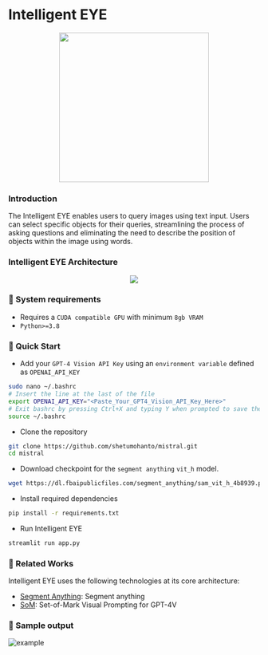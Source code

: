 # Intelligent EYE

<p align="center">
  <img width="300px" src="https://github.com/shetumohanto/mistral/assets/53278488/5343483e-5212-44bf-bb2a-2cc25a98d424">
</p>

### Introduction

The Intelligent EYE enables users to query images using text input. Users can select specific objects for their queries, streamlining the process of asking questions and eliminating the need to describe the position of objects within the image using words.

### Intelligent EYE Architecture
<p align="center">
  <img src="https://github.com/shetumohanto/mistral/assets/53278488/ba3c39fe-042b-44a9-8726-d1d7c154f029">
</p>

### 🔗 System requirements
* Requires a `CUDA compatible GPU` with minimum `8gb VRAM`
* `Python>=3.8`

### :rocket: Quick Start
* Add your `GPT-4 Vision API Key` using an `environment variable` defined as `OPENAI_API_KEY`
```bash
sudo nano ~/.bashrc
# Insert the line at the last of the file
export OPENAI_API_KEY="<Paste_Your_GPT4_Vision_API_Key_Here>"
# Exit bashrc by pressing Ctrl+X and typing Y when prompted to save the changes, press Enter to complete
source ~/.bashrc
```

* Clone the repository
```bash
git clone https://github.com/shetumohanto/mistral.git
cd mistral
```

* Download checkpoint for the `segment anything` `vit_h` model. 
```bash
wget https://dl.fbaipublicfiles.com/segment_anything/sam_vit_h_4b8939.pth
```

* Install required dependencies
```bash
pip install -r requirements.txt
```
* Run Intelligent EYE
```bash
streamlit run app.py
```
### 🔗 Related Works

Intelligent EYE uses the following technologies at its core architecture:
- [Segment Anything](https://github.com/facebookresearch/segment-anything): Segment anything
- [SoM](https://github.com/microsoft/SoM): Set-of-Mark Visual Prompting for GPT-4V

### 🔗 Sample output
![example](https://github.com/shetumohanto/mistral/assets/53278488/c652ec68-4514-4be3-8b6c-17db04d37fc7)

